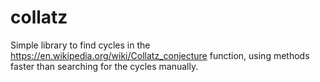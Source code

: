 # collatz

Simple library to find cycles in the https://en.wikipedia.org/wiki/Collatz_conjecture function, using methods faster than searching for the cycles manually.
